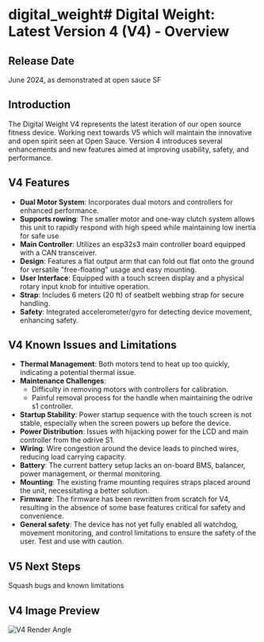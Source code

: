 # digital_weight# Digital Weight: Latest Version 4 (V4) - Overview

## Release Date

June 2024, as demonstrated at open sauce SF

## Introduction

The Digital Weight V4 represents the latest iteration of our open source fitness device. Working next towards V5 which will maintain the innovative and open spirit seen at Open Sauce. Version 4 introduces several enhancements and new features aimed at improving usability, safety, and performance.

## V4 Features

- **Dual Motor System**: Incorporates dual motors and controllers for enhanced performance.
- **Supports rowing**: The smaller motor and one-way clutch system allows this unit to rapidly respond with high speed while maintaining low inertia for safe use
- **Main Controller**: Utilizes an esp32s3 main controller board equipped with a CAN transceiver.
- **Design**: Features a flat output arm that can fold out flat onto the ground for versatile "free-floating" usage and easy mounting.
- **User Interface**: Equipped with a touch screen display and a physical rotary input knob for intuitive operation.
- **Strap**: Includes 6 meters (20 ft) of seatbelt webbing strap for secure handling.
- **Safety**: Integrated accelerometer/gyro for detecting device movement, enhancing safety.

## V4 Known Issues and Limitations

- **Thermal Management**: Both motors tend to heat up too quickly, indicating a potential thermal issue.
- **Maintenance Challenges**:
  - Difficulty in removing motors with controllers for calibration.
  - Painful removal process for the handle when maintaining the odrive s1 controller.
- **Startup Stability**: Power startup sequence with the touch screen is not stable, especially when the screen powers up before the device.
- **Power Distribution**: Issues with hijacking power for the LCD and main controller from the odrive S1.
- **Wiring**: Wire congestion around the device leads to pinched wires, reducing load carrying capacity.
- **Battery**: The current battery setup lacks an on-board BMS, balancer, power management, or thermal monitoring.
- **Mounting**: The existing frame mounting requires straps placed around the unit, necessitating a better solution.
- **Firmware**: The firmware has been rewritten from scratch for V4, resulting in the absence of some base features critical for safety and convenience.
- **General safety**: The device has not yet fully enabled all watchdog, movement monitoring, and control limitations to ensure the safety of the user. Test and use with caution.

## V5 Next Steps

Squash bugs and known limitations

## V4 Image Preview

![V4 Render Angle](cad/v4/images/render_angle.png)
